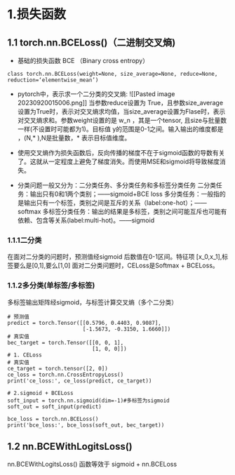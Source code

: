 # 1.损失函数
## 1.1  torch.nn.BCELoss()（二进制交叉熵)
-  基础的损失函数 BCE （Binary cross entropy）
```
class torch.nn.BCELoss(weight=None, size_average=None, reduce=None, reduction=‘elementwise_mean’)
```
-  pytorch中，表示求一个二分类的交叉熵:
![[Pasted image 20230920015006.png]]
  当参数reduce设置为 True，且参数size_average设置为True时，表示对交叉熵求均值，当size_average设置为Flase时，表示对交叉熵求和。参数weight设置的是 w_n​ ​，其是一个tensor, 且size与批量数一样(不设置时可能都为1)。目标值 y的范围是0-1之间。输入输出的维度都是 ，(N,* ),N是批量数，* 表示目标值维度。
- 使用交叉熵作为损失函数后，反向传播的梯度不在于sigmoid函数的导数有关了。这就从一定程度上避免了梯度消失。而使用MSE和sigmoid将导致梯度消失。

-  分类问题一般又分为：二分类任务、多分类任务和多标签分类任务
二分类任务：输出只有0和1两个类别；——sigmoid+BCE loss
多分类任务：一般指的是输出只有一个标签，类别之间是互斥的关系（label:one-hot）；——softmax
多标签分类任务：输出的结果是多标签，类别之间可能互斥也可能有依赖、包含等关系(label:multi-hot)。——sigmoid
### 1.1.1二分类
在面对二分类的问题时，预测值经sigmoid 后数值在0-1区间。特征项 [x_0,x_1],标签要么是[0,1],要么[1,0]
面对二分类问题时，CELoss是Softmax + BCELoss。
### 1.1.2多分类(单标签/多标签)
多标签输出矩阵经sigmoid，与标签计算交叉熵（多个二分类）
```
# 预测值
predict = torch.Tensor([[0.5796, 0.4403, 0.9087],
                        [-1.5673, -0.3150, 1.6660]])
# 真实值
bec_target = torch.Tensor([[0, 0, 1],
                           [1, 0, 0]])
# 1. CELoss
# 真实值
ce_target = torch.tensor([2, 0])
ce_loss = torch.nn.CrossEntropyLoss()
print('ce_loss:', ce_loss(predict, ce_target)) 

# 2.sigmoid + BCELoss
soft_input = torch.nn.sigmoid(dim=-1)#多标签为sigmoid
soft_out = soft_input(predict)

bce_loss = torch.nn.BCELoss()
print('bce_loss:', bce_loss(soft_out, bec_target)) 
```
## 1.2 nn.BCEWithLogitsLoss()
nn.BCEWithLogitsLoss() 函数等效于 sigmoid + nn.BCELoss